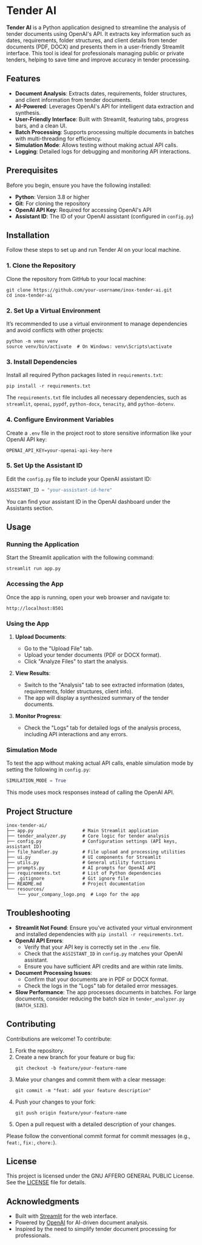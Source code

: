 # Tender AI

**Tender AI** is a Python application designed to streamline the analysis of tender documents using OpenAI's API. It extracts key information such as dates, requirements, folder structures, and client details from tender documents (PDF, DOCX) and presents them in a user-friendly Streamlit interface. This tool is ideal for professionals managing public or private tenders, helping to save time and improve accuracy in tender processing.

## Features

- **Document Analysis**: Extracts dates, requirements, folder structures, and client information from tender documents.
- **AI-Powered**: Leverages OpenAI's API for intelligent data extraction and synthesis.
- **User-Friendly Interface**: Built with Streamlit, featuring tabs, progress bars, and a clean UI.
- **Batch Processing**: Supports processing multiple documents in batches with multi-threading for efficiency.
- **Simulation Mode**: Allows testing without making actual API calls.
- **Logging**: Detailed logs for debugging and monitoring API interactions.

## Prerequisites

Before you begin, ensure you have the following installed:

- **Python**: Version 3.8 or higher
- **Git**: For cloning the repository
- **OpenAI API Key**: Required for accessing OpenAI's API
- **Assistant ID**: The ID of your OpenAI assistant (configured in `config.py`)

## Installation

Follow these steps to set up and run Tender AI on your local machine.

### 1. Clone the Repository

Clone the repository from GitHub to your local machine:

```
git clone https://github.com/your-username/inox-tender-ai.git
cd inox-tender-ai
```

### 2. Set Up a Virtual Environment

It’s recommended to use a virtual environment to manage dependencies and avoid conflicts with other projects:

```
python -m venv venv
source venv/bin/activate  # On Windows: venv\Scripts\activate
```

### 3. Install Dependencies

Install all required Python packages listed in `requirements.txt`:

```
pip install -r requirements.txt
```

The `requirements.txt` file includes all necessary dependencies, such as `streamlit`, `openai`, `pypdf`, `python-docx`, `tenacity`, and `python-dotenv`.

### 4. Configure Environment Variables

Create a `.env` file in the project root to store sensitive information like your OpenAI API key:

```plaintext
OPENAI_API_KEY=your-openai-api-key-here
```

### 5. Set Up the Assistant ID

Edit the `config.py` file to include your OpenAI assistant ID:

```python
ASSISTANT_ID = "your-assistant-id-here"
```

You can find your assistant ID in the OpenAI dashboard under the Assistants section.

## Usage

### Running the Application

Start the Streamlit application with the following command:

```
streamlit run app.py
```

### Accessing the App

Once the app is running, open your web browser and navigate to:

```plaintext
http://localhost:8501
```

### Using the App

1. **Upload Documents**:

   - Go to the "Upload File" tab.
   - Upload your tender documents (PDF or DOCX format).
   - Click "Analyze Files" to start the analysis.

2. **View Results**:

   - Switch to the "Analysis" tab to see extracted information (dates, requirements, folder structures, client info).
   - The app will display a synthesized summary of the tender documents.

3. **Monitor Progress**:
   - Check the "Logs" tab for detailed logs of the analysis process, including API interactions and any errors.

### Simulation Mode

To test the app without making actual API calls, enable simulation mode by setting the following in `config.py`:

```python
SIMULATION_MODE = True
```

This mode uses mock responses instead of calling the OpenAI API.

## Project Structure

```plaintext
inox-tender-ai/
├── app.py                  # Main Streamlit application
├── tender_analyzer.py      # Core logic for tender analysis
├── config.py               # Configuration settings (API keys, assistant ID)
├── file_handler.py         # File upload and processing utilities
├── ui.py                   # UI components for Streamlit
├── utils.py                # General utility functions
├── prompts.py              # AI prompts for OpenAI API
├── requirements.txt        # List of Python dependencies
├── .gitignore              # Git ignore file
├── README.md               # Project documentation
└── resources/
    └── your_company_logo.png  # Logo for the app
```

## Troubleshooting

- **Streamlit Not Found**: Ensure you’ve activated your virtual environment and installed dependencies with `pip install -r requirements.txt`.
- **OpenAI API Errors**:
  - Verify that your API key is correctly set in the `.env` file.
  - Check that the `ASSISTANT_ID` in `config.py` matches your OpenAI assistant.
  - Ensure you have sufficient API credits and are within rate limits.
- **Document Processing Issues**:
  - Confirm that your documents are in PDF or DOCX format.
  - Check the logs in the "Logs" tab for detailed error messages.
- **Slow Performance**: The app processes documents in batches. For large documents, consider reducing the batch size in `tender_analyzer.py` (`BATCH_SIZE`).

## Contributing

Contributions are welcome! To contribute:

1. Fork the repository.
2. Create a new branch for your feature or bug fix:
   ```
   git checkout -b feature/your-feature-name
   ```
3. Make your changes and commit them with a clear message:
   ```
   git commit -m "feat: add your feature description"
   ```
4. Push your changes to your fork:
   ```
   git push origin feature/your-feature-name
   ```
5. Open a pull request with a detailed description of your changes.

Please follow the conventional commit format for commit messages (e.g., `feat:`, `fix:`, `chore:`).

## License

This project is licensed under the GNU AFFERO GENERAL PUBLIC License. See the [LICENSE](LICENSE) file for details.

## Acknowledgments

- Built with [Streamlit](https://streamlit.io/) for the web interface.
- Powered by [OpenAI](https://openai.com/) for AI-driven document analysis.
- Inspired by the need to simplify tender document processing for professionals.
